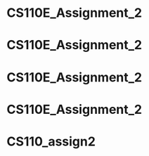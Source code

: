# CS110E_Assignment_2
# CS110E_Assignment_2
# CS110E_Assignment_2
# CS110E_Assignment_2
# CS110_assign2
